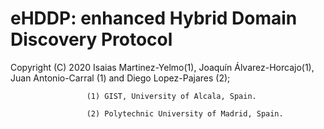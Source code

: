# eHDDP: enhanced Hybrid Domain Discovery Protocol 

Copyright (C) 2020 Isaias Martinez-Yelmo(1), Joaquín Álvarez-Horcajo(1), Juan Antonio-Carral (1) and Diego Lopez-Pajares (2);


                     (1) GIST, University of Alcala, Spain.
                     
                     (2) Polytechnic University of Madrid, Spain.



